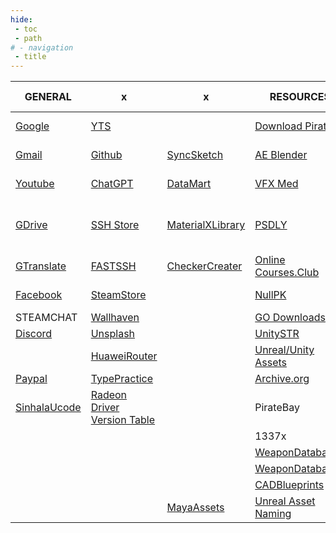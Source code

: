 ```yaml
---
hide:
 - toc
 - path
# - navigation
 - title
---
```

|GENERAL|x|x|RESOURCES|FORUM|TOOL|EXTRA|FREE STUFF|
|---|---|---|---|---|---|---|---|
|[Google](https://www.google.com/)|[YTS](https://yts.mx)||[Download Pirate](https://www.downloadpirate.com/)|[Cracked Forum](https://cracked.to)|[Image Upscaler](https://imgupscaler.com/)|[FitGirl Repacks](https://fitgirl-repacks.site/)|[Game Power](https://www.gamerpower.com)|
|[Gmail](https://mail.google.com/mail/u/0/#inbox)|[Github](https://github.com/gihanx)|[SyncSketch](https://syncsketch.com/)|[AE Blender](https://www.aeblender.com/)|[Breached Forum](https://breached.vc/)|[Background Remover](https://www.adobe.com/express/feature/image/remove-background)|[Ocean of Games](http://oceanofgames.com/)|[Alienware Arena](https://eu.alienwarearena.com)|
|[Youtube](https://www.youtube.com/feed/subscriptions)|[ChatGPT](https://chat.openai.com/auth/login?next=%2F)|[DataMart](https://www.datamart.lk/)|[VFX Med](https://www.vfxmed.com/)|[CG Peers](https://cgpeers.to/)|[Unknown Cheats](https://www.unknowncheats.me)|[Get Into PC](https://getintopc.com/)|[Intel Freebies](https://game.intel.com/ww)|
|[GDrive](https://drive.google.com/drive/my-drive)|[SSH Store](https://sshstores.net/v2ray-region/vmess/singapore/)|[MaterialXLibrary](https://matlib.gpuopen.com/main/materials/all)|[PSDLY](https://psdly.com)|[RuTracker](https://rutracker.org/forum/index.php)|[ASCII Folder Structure Generator](https://ascii-tree-generator.com/)||[Free Games Finder](https://steamcommunity.com/groups/freegamesfinders/announcements/listing)|
|[GTranslate](https://translate.google.lk/?hl=en&sl=en&tl=si&op=translate)|[FASTSSH](https://www.fastssh.com/)|[CheckerCreater](https://uvchecker.vinzi.xyz/)|[Online Courses.Club](https://online-courses.club/)|[CS.RIN.RU](https://cs.rin.ru/forum/index.php)||[MoCapLibrary](http://mocap.cs.cmu.edu/)|
|[Facebook](https://web.facebook.com/)|[SteamStore](https://store.steampowered.com/)||[NullPK](https://nullpk.com/)|[Asset-Leaks](https://asset-leaks.com/)|
|STEAMCHAT|[Wallhaven](https://wallhaven.cc)||[GO Downloads](https://godownloads.net/)|
|[Discord](https://discord.com/login)|[Unsplash](https://unsplash.com)||[UnitySTR](https://unitystr.com/)|
||[HuaweiRouter](http://homerouter.cpe/)||[Unreal/Unity Assets](https://gameassetsfree.com/)|
|[Paypal](https://www.paypal.com/)|[TypePractice](https://www.keybr.com/)||[Archive.org](https://archive.org/)|
|[SinhalaUcode](https://sinhalaunicode.gishan.net/write)|[Radeon Driver Version Table](https://gpuopen.com/version-table/)||PirateBay|
||||1337x|
||||[WeaponDatabase1](http://detail-photos.jugem.jp/)|
||||[WeaponDatabase2](https://dinustyempire.notion.site/75af76345055484d92864ff8092c6fde?v=243ed1ce46fa4be6a47fa585b823e724)|
||||[CADBlueprints](https://drawingdatabase.com/)|
|||[MayaAssets](https://agora.community/assets)|[Unreal Asset Naming](https://www.unrealdirective.com/resource/asset-naming-conventions)